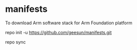 # manifests
To download Arm software stack for Arm Foundation platform

repo init -u https://github.com/geesun/manifests.git

repo sync 
